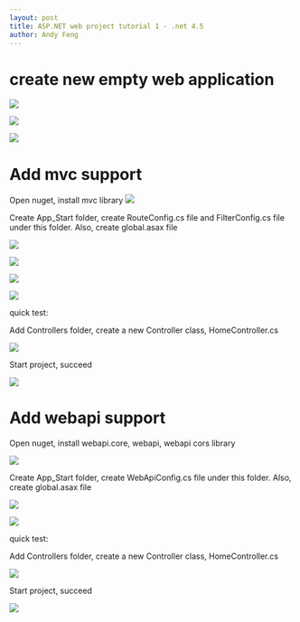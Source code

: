 ```yaml
---
layout: post
title: ASP.NET web project tutorial 1 - .net 4.5
author: Andy Feng
---
```


# create new empty web application #

![](/images/20160604-create-project-1.png)

![](/images/20160604-create-mvc-project-2.png)

![](/images/20160604-create-mvc-project-3.png)

# Add mvc support #
Open nuget, install mvc library
![](/images/posts/20160604-create-mvc-project-4.png)

Create App_Start folder, create RouteConfig.cs file and FilterConfig.cs file under this folder. Also, create global.asax file

![](/images/posts/20160604-create-mvc-project-5.png)

![](/images/posts/20160604-create-mvc-project-6.png)

![](/images/posts/20160604-create-mvc-project-7.png)

![](/images/posts/20160604-create-mvc-project-8.png)

quick test:

Add Controllers folder, create a new Controller class, HomeController.cs

![](/images/posts/20160604-create-mvc-project-9.png)

Start project, succeed

![](/images/posts/20160604-create-mvc-project-10.png)

# Add webapi support #
Open nuget, install webapi.core, webapi, webapi cors library

![](/images/20160612-create-webapi-project-1.png)

Create App_Start folder, create WebApiConfig.cs file under this folder. Also, create global.asax file

![](/images/20160612-create-webapi-project-2.png)

![](/images/20160612-create-webapi-project-3.png)

quick test:

Add Controllers folder, create a new Controller class, HomeController.cs

![](/images/20160612-create-webapi-project-4.png)

Start project, succeed

![](/images/20160612-create-webapi-project-5.png)

